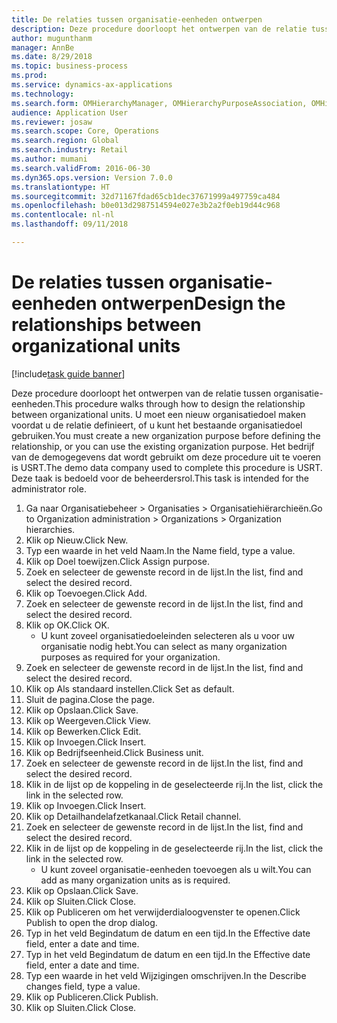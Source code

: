 ```yaml
--- 
title: De relaties tussen organisatie-eenheden ontwerpen
description: Deze procedure doorloopt het ontwerpen van de relatie tussen organisatie-eenheden.
author: mugunthanm
manager: AnnBe
ms.date: 8/29/2018
ms.topic: business-process
ms.prod: 
ms.service: dynamics-ax-applications
ms.technology: 
ms.search.form: OMHierarchyManager, OMHierarchyPurposeAssociation, OMHierarchySelection, HierarchyDesigner, OMNodeSelection,  HierarchyPublishAndCloseForm
audience: Application User
ms.reviewer: josaw
ms.search.scope: Core, Operations
ms.search.region: Global
ms.search.industry: Retail
ms.author: mumani
ms.search.validFrom: 2016-06-30
ms.dyn365.ops.version: Version 7.0.0
ms.translationtype: HT
ms.sourcegitcommit: 32d71167fdad65cb1dec37671999a497759ca484
ms.openlocfilehash: b0e013d2987514594e027e3b2a2f0eb19d44c968
ms.contentlocale: nl-nl
ms.lasthandoff: 09/11/2018

---
```

# <a name="design-the-relationships-between-organizational-units"></a><span data-ttu-id="7cc56-103">De relaties tussen organisatie-eenheden ontwerpen</span><span class="sxs-lookup"><span data-stu-id="7cc56-103">Design the relationships between organizational units</span></span>

[!include[task guide banner](../includes/task-guide-banner.md)]

<span data-ttu-id="7cc56-104">Deze procedure doorloopt het ontwerpen van de relatie tussen organisatie-eenheden.</span><span class="sxs-lookup"><span data-stu-id="7cc56-104">This procedure walks through how to design the relationship between organizational units.</span></span> <span data-ttu-id="7cc56-105">U moet een nieuw organisatiedoel maken voordat u de relatie definieert, of u kunt het bestaande organisatiedoel gebruiken.</span><span class="sxs-lookup"><span data-stu-id="7cc56-105">You must create a new organization purpose before defining the relationship, or you can use the existing organization purpose.</span></span> <span data-ttu-id="7cc56-106">Het bedrijf van de demogegevens dat wordt gebruikt om deze procedure uit te voeren is USRT.</span><span class="sxs-lookup"><span data-stu-id="7cc56-106">The demo data company used to complete this procedure is USRT.</span></span> <span data-ttu-id="7cc56-107">Deze taak is bedoeld voor de beheerdersrol.</span><span class="sxs-lookup"><span data-stu-id="7cc56-107">This task is intended for the administrator role.</span></span>

1. <span data-ttu-id="7cc56-108">Ga naar Organisatiebeheer > Organisaties > Organisatiehiërarchieën.</span><span class="sxs-lookup"><span data-stu-id="7cc56-108">Go to Organization administration > Organizations > Organization hierarchies.</span></span>
2. <span data-ttu-id="7cc56-109">Klik op Nieuw.</span><span class="sxs-lookup"><span data-stu-id="7cc56-109">Click New.</span></span>
3. <span data-ttu-id="7cc56-110">Typ een waarde in het veld Naam.</span><span class="sxs-lookup"><span data-stu-id="7cc56-110">In the Name field, type a value.</span></span>
4. <span data-ttu-id="7cc56-111">Klik op Doel toewijzen.</span><span class="sxs-lookup"><span data-stu-id="7cc56-111">Click Assign purpose.</span></span>
5. <span data-ttu-id="7cc56-112">Zoek en selecteer de gewenste record in de lijst.</span><span class="sxs-lookup"><span data-stu-id="7cc56-112">In the list, find and select the desired record.</span></span>
6. <span data-ttu-id="7cc56-113">Klik op Toevoegen.</span><span class="sxs-lookup"><span data-stu-id="7cc56-113">Click Add.</span></span>
7. <span data-ttu-id="7cc56-114">Zoek en selecteer de gewenste record in de lijst.</span><span class="sxs-lookup"><span data-stu-id="7cc56-114">In the list, find and select the desired record.</span></span>
8. <span data-ttu-id="7cc56-115">Klik op OK.</span><span class="sxs-lookup"><span data-stu-id="7cc56-115">Click OK.</span></span>
    * <span data-ttu-id="7cc56-116">U kunt zoveel organisatiedoeleinden selecteren als u voor uw organisatie nodig hebt.</span><span class="sxs-lookup"><span data-stu-id="7cc56-116">You can select as many organization purposes as required for your organization.</span></span>  
9. <span data-ttu-id="7cc56-117">Zoek en selecteer de gewenste record in de lijst.</span><span class="sxs-lookup"><span data-stu-id="7cc56-117">In the list, find and select the desired record.</span></span>
10. <span data-ttu-id="7cc56-118">Klik op Als standaard instellen.</span><span class="sxs-lookup"><span data-stu-id="7cc56-118">Click Set as default.</span></span>
11. <span data-ttu-id="7cc56-119">Sluit de pagina.</span><span class="sxs-lookup"><span data-stu-id="7cc56-119">Close the page.</span></span>
12. <span data-ttu-id="7cc56-120">Klik op Opslaan.</span><span class="sxs-lookup"><span data-stu-id="7cc56-120">Click Save.</span></span>
13. <span data-ttu-id="7cc56-121">Klik op Weergeven.</span><span class="sxs-lookup"><span data-stu-id="7cc56-121">Click View.</span></span>
14. <span data-ttu-id="7cc56-122">Klik op Bewerken.</span><span class="sxs-lookup"><span data-stu-id="7cc56-122">Click Edit.</span></span>
15. <span data-ttu-id="7cc56-123">Klik op Invoegen.</span><span class="sxs-lookup"><span data-stu-id="7cc56-123">Click Insert.</span></span>
16. <span data-ttu-id="7cc56-124">Klik op Bedrijfseenheid.</span><span class="sxs-lookup"><span data-stu-id="7cc56-124">Click Business unit.</span></span>
17. <span data-ttu-id="7cc56-125">Zoek en selecteer de gewenste record in de lijst.</span><span class="sxs-lookup"><span data-stu-id="7cc56-125">In the list, find and select the desired record.</span></span>
18. <span data-ttu-id="7cc56-126">Klik in de lijst op de koppeling in de geselecteerde rij.</span><span class="sxs-lookup"><span data-stu-id="7cc56-126">In the list, click the link in the selected row.</span></span>
19. <span data-ttu-id="7cc56-127">Klik op Invoegen.</span><span class="sxs-lookup"><span data-stu-id="7cc56-127">Click Insert.</span></span>
20. <span data-ttu-id="7cc56-128">Klik op Detailhandelafzetkanaal.</span><span class="sxs-lookup"><span data-stu-id="7cc56-128">Click Retail channel.</span></span>
21. <span data-ttu-id="7cc56-129">Zoek en selecteer de gewenste record in de lijst.</span><span class="sxs-lookup"><span data-stu-id="7cc56-129">In the list, find and select the desired record.</span></span>
22. <span data-ttu-id="7cc56-130">Klik in de lijst op de koppeling in de geselecteerde rij.</span><span class="sxs-lookup"><span data-stu-id="7cc56-130">In the list, click the link in the selected row.</span></span>
    * <span data-ttu-id="7cc56-131">U kunt zoveel organisatie-eenheden toevoegen als u wilt.</span><span class="sxs-lookup"><span data-stu-id="7cc56-131">You can add as many organization units as is required.</span></span>  
23. <span data-ttu-id="7cc56-132">Klik op Opslaan.</span><span class="sxs-lookup"><span data-stu-id="7cc56-132">Click Save.</span></span>
24. <span data-ttu-id="7cc56-133">Klik op Sluiten.</span><span class="sxs-lookup"><span data-stu-id="7cc56-133">Click Close.</span></span>
25. <span data-ttu-id="7cc56-134">Klik op Publiceren om het verwijderdialoogvenster te openen.</span><span class="sxs-lookup"><span data-stu-id="7cc56-134">Click Publish to open the drop dialog.</span></span>
26. <span data-ttu-id="7cc56-135">Typ in het veld Begindatum de datum en een tijd.</span><span class="sxs-lookup"><span data-stu-id="7cc56-135">In the Effective date field, enter a date and time.</span></span>
27. <span data-ttu-id="7cc56-136">Typ in het veld Begindatum de datum en een tijd.</span><span class="sxs-lookup"><span data-stu-id="7cc56-136">In the Effective date field, enter a date and time.</span></span>
28. <span data-ttu-id="7cc56-137">Typ een waarde in het veld Wijzigingen omschrijven.</span><span class="sxs-lookup"><span data-stu-id="7cc56-137">In the Describe changes field, type a value.</span></span>
29. <span data-ttu-id="7cc56-138">Klik op Publiceren.</span><span class="sxs-lookup"><span data-stu-id="7cc56-138">Click Publish.</span></span>
30. <span data-ttu-id="7cc56-139">Klik op Sluiten.</span><span class="sxs-lookup"><span data-stu-id="7cc56-139">Click Close.</span></span>


